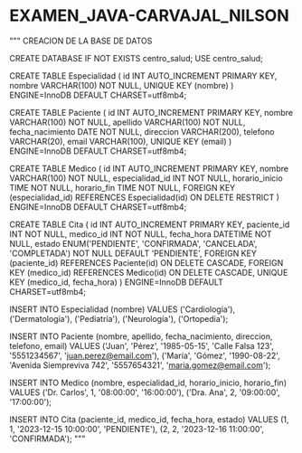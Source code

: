 # EXAMEN_JAVA-CARVAJAL_NILSON
"""
CREACION DE LA BASE DE DATOS

CREATE DATABASE IF NOT EXISTS centro_salud;
USE centro_salud;

CREATE TABLE Especialidad (
    id INT AUTO_INCREMENT PRIMARY KEY,
    nombre VARCHAR(100) NOT NULL,
    UNIQUE KEY (nombre)
) ENGINE=InnoDB DEFAULT CHARSET=utf8mb4;

CREATE TABLE Paciente (
    id INT AUTO_INCREMENT PRIMARY KEY,
    nombre VARCHAR(100) NOT NULL,
    apellido VARCHAR(100) NOT NULL,
    fecha_nacimiento DATE NOT NULL,
    direccion VARCHAR(200),
    telefono VARCHAR(20),
    email VARCHAR(100),
    UNIQUE KEY (email)
) ENGINE=InnoDB DEFAULT CHARSET=utf8mb4;

CREATE TABLE Medico (
    id INT AUTO_INCREMENT PRIMARY KEY,
    nombre VARCHAR(100) NOT NULL,
    especialidad_id INT NOT NULL,
    horario_inicio TIME NOT NULL,
    horario_fin TIME NOT NULL,
    FOREIGN KEY (especialidad_id) REFERENCES Especialidad(id) ON DELETE RESTRICT
) ENGINE=InnoDB DEFAULT CHARSET=utf8mb4;

CREATE TABLE Cita (
    id INT AUTO_INCREMENT PRIMARY KEY,
    paciente_id INT NOT NULL,
    medico_id INT NOT NULL,
    fecha_hora DATETIME NOT NULL,
    estado ENUM('PENDIENTE', 'CONFIRMADA', 'CANCELADA', 'COMPLETADA') NOT NULL DEFAULT 'PENDIENTE',
    FOREIGN KEY (paciente_id) REFERENCES Paciente(id) ON DELETE CASCADE,
    FOREIGN KEY (medico_id) REFERENCES Medico(id) ON DELETE CASCADE,
    UNIQUE KEY (medico_id, fecha_hora)
) ENGINE=InnoDB DEFAULT CHARSET=utf8mb4;

INSERT INTO Especialidad (nombre) VALUES 
('Cardiología'),
('Dermatología'),
('Pediatría'),
('Neurología'),
('Ortopedia');

INSERT INTO Paciente (nombre, apellido, fecha_nacimiento, direccion, telefono, email) VALUES 
('Juan', 'Pérez', '1985-05-15', 'Calle Falsa 123', '5551234567', 'juan.perez@email.com'),
('María', 'Gómez', '1990-08-22', 'Avenida Siempreviva 742', '5557654321', 'maria.gomez@email.com');

INSERT INTO Medico (nombre, especialidad_id, horario_inicio, horario_fin) VALUES 
('Dr. Carlos', 1, '08:00:00', '16:00:00'),
('Dra. Ana', 2, '09:00:00', '17:00:00');

INSERT INTO Cita (paciente_id, medico_id, fecha_hora, estado) VALUES 
(1, 1, '2023-12-15 10:00:00', 'PENDIENTE'),
(2, 2, '2023-12-16 11:00:00', 'CONFIRMADA');
"""
